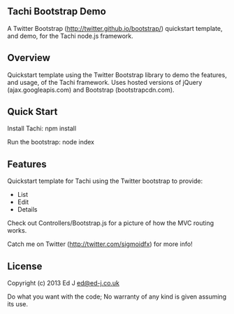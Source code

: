 ## Tachi Bootstrap Demo

A Twitter Bootstrap (http://twitter.github.io/bootstrap/) quickstart template, and demo, for the Tachi node.js framework.

## Overview

Quickstart template using the Twitter Bootstrap library to demo the features, and usage, of the Tachi framework.
Uses hosted versions of jQuery (ajax.googleapis.com) and Bootstrap (bootstrapcdn.com).

## Quick Start

Install Tachi:
	npm install

Run the bootstrap:
	node index

## Features

Quickstart template for Tachi using the Twitter bootstrap to provide:
* List
* Edit
* Details

Check out Controllers/Bootstrap.js for a picture of how the MVC routing works.

Catch me on Twitter (http://twitter.com/sigmoidfx) for more info!

## License

Copyright (c) 2013 Ed J <ed@ed-j.co.uk>

Do what you want with the code; No warranty of any kind is given assuming its use.